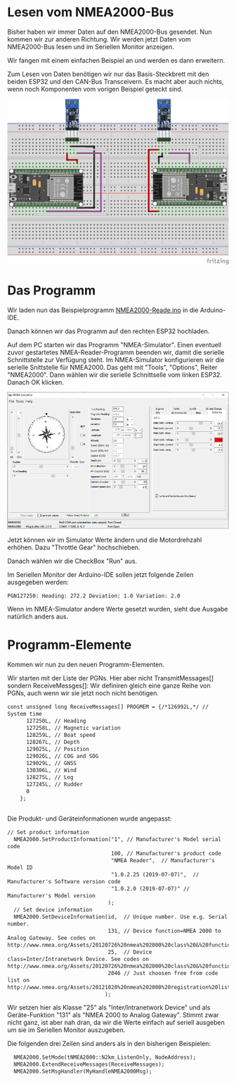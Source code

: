 # Lesen vom NMEA2000-Bus

Bisher haben wir immer Daten auf den NMEA2000-Bus gesendet. Nun kommen wir zur anderen Richtung. Wir werden jetzt Daten vom NMEA2000-Bus lesen und im Seriellen Monitor anzeigen.

Wir fangen mit einem einfachen Beispiel an und werden es dann erweitern.

Zum Lesen von Daten benötigen wir nur das Basis-Steckbrett mit den beiden ESP32 und den CAN-Bus Transceivern. Es macht aber auch nichts, wenn noch Komponenten vom vorigen Beispiel geteckt sind.

![Basis-Steckbrett](https://github.com/AK-Homberger/NMEA2000-Workshop/blob/main/Bilder/NMEA2000-Basis_Steckplatine.png)


# Das Programm

Wir laden nun das Beispielprogramm [NMEA2000-Reade.ino](https://github.com/AK-Homberger/NMEA2000-Workshop/blob/main/NMEA2000-Reader/NMEA2000-Reader.ino) in die Arduino-IDE.

Danach können wir das Programm auf den rechten ESP32 hochladen.

Auf dem PC starten wir das Programm "NMEA-Simulator". Einen eventuell zuvor gestartetes NMEA-Reader-Programm beenden wir, damit die serielle Schnittstelle zur Verfügung steht. Im NMEA-Simulator konfigurieren wir die serielle Snittstelle für NMEA2000. Das geht mit "Tools", "Options", Reiter "NMEA2000". Dann wählen wir die serielle Schnittselle vom linken ESP32. Danach OK klicken.

![Simulator](https://github.com/AK-Homberger/NMEA2000-Workshop/blob/main/Bilder/NMEA-Simulator1.png)

Jetzt können wir im Simulator Werte ändern und die Motordrehzahl erhöhen. Dazu "Throttle Gear" hochschieben.

Danach wählen wir die CheckBox "Run" aus.

Im Seriellen Monitor der Arduino-IDE sollen jetzt folgende Zeilen ausgegeben werden:

```
PGN127250: Heading: 272.2 Deviation: 1.0 Variation: 2.0
```
Wenn im NMEA-Simulator andere Werte gesetzt wurden, sieht due Ausgabe natürlich anders aus.

# Programm-Elemente

Kommen wir nun zu den neuen Programm-Elementen.

Wir starten mit der Liste der PGNs. Hier aber nicht TransmitMessages[] sondern ReceiveMessges[]:
Wir definiren gleich eine ganze Reihe von PGNs, auch wenn wir sie jetzt noch nicht benötigen.

```
const unsigned long ReceiveMessages[] PROGMEM = {/*126992L,*/ // System time
      127250L, // Heading
      127258L, // Magnetic variation
      128259L, // Boat speed
      128267L, // Depth
      129025L, // Position
      129026L, // COG and SOG
      129029L, // GNSS
      130306L, // Wind
      128275L, // Log
      127245L, // Rudder
      0
    };
    
```

Die Produkt- und Geräteinformationen wurde angepasst:

```
// Set product information
  NMEA2000.SetProductInformation("1", // Manufacturer's Model serial code
                                 100, // Manufacturer's product code
                                 "NMEA Reader",  // Manufacturer's Model ID
                                 "1.0.2.25 (2019-07-07)",  // Manufacturer's Software version code
                                 "1.0.2.0 (2019-07-07)" // Manufacturer's Model version
                                );
  // Set device information
  NMEA2000.SetDeviceInformation(id,  // Unique number. Use e.g. Serial number.
                                131, // Device function=NMEA 2000 to Analog Gateway. See codes on http://www.nmea.org/Assets/20120726%20nmea%202000%20class%20&%20function%20codes%20v%202.00.pdf
                                25,  // Device class=Inter/Intranetwork Device. See codes on  http://www.nmea.org/Assets/20120726%20nmea%202000%20class%20&%20function%20codes%20v%202.00.pdf
                                2046 // Just choosen free from code list on http://www.nmea.org/Assets/20121020%20nmea%202000%20registration%20list.pdf
                               );
```

Wir setzen hier als Klasse "25" als "Inter/Intranetwork Device" und als Geräte-Funktion "131" als "NMEA 2000 to Analog Gateway".
Stimmt zwar nicht ganz, ist aber nah dran, da wir die Werte einfach auf seriell ausgeben um sie im Seriellen Monitor auszugeben.


Die folgenden drei Zeilen sind anders als in den bisherigen Beispielen:
```
  NMEA2000.SetMode(tNMEA2000::N2km_ListenOnly, NodeAddress);
  NMEA2000.ExtendReceiveMessages(ReceiveMessages);
  NMEA2000.SetMsgHandler(MyHandleNMEA2000Msg);
```







